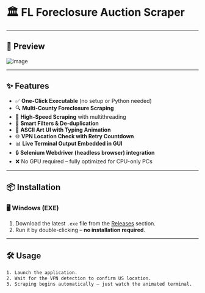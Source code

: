# 🏛️ FL Foreclosure Auction Scraper

---

## 📸 Preview

![image](https://github.com/user-attachments/assets/1619dd5b-edd0-4344-aa2f-bac2a6281aae)

---

## ✨ Features

- ✅ **One-Click Executable** (no setup or Python needed)
- 🔍 **Multi-County Foreclosure Scraping**
- 🚀 **High-Speed Scraping** with multithreading
- 🧠 **Smart Filters & De-duplication**
- 🎨 **ASCII Art UI with Typing Animation**
- 🌐 **VPN Location Check with Retry Countdown**
- 📊 **Live Terminal Output Embedded in GUI**
- 🔒 **Selenium Webdriver (headless browser) integration**
- ❌ No GPU required – fully optimized for CPU-only PCs

---

## 📦 Installation

### 🖥️ Windows (EXE)
1. Download the latest `.exe` file from the [Releases](https://github.com/Naiem-ahemad/Fl-Foreclosure-County-Scraper/releases/tag/v1.0) section.
2. Run it by double-clicking – **no installation required**.

---

## 🛠️ Usage

```bash
1. Launch the application.
2. Wait for the VPN detection to confirm US location.
3. Scraping begins automatically – just watch the animated terminal.
